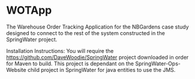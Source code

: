 # WOTApp

The Warehouse Order Tracking Application for the NBGardens case study designed to connect to the rest of the system constructed in the SpringWater project.

Installation Instructions:
You will require the https://github.com/DaveWoodie/SpringWater project downloaded in order for Maven to build.
This project is dependant on the SpringWater-Ops-Website child project in SpringWater for java entities to use the JMS.
